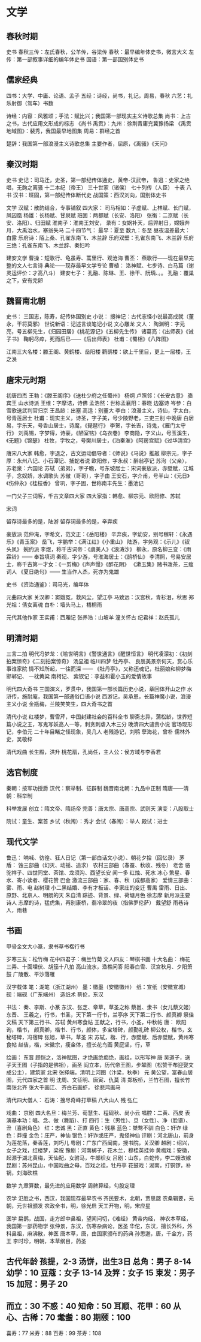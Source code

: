 # 文学

## 春秋时期

史书
春秋三传：左氏春秋，公羊传，谷梁传
春秋：最早编年体史书，微言大义
左传：第一部叙事详细的编年体史书
国语：第一部国别体史书

## 儒家经典

四书：大学、中庸、论语、孟子
五经：诗经，尚书，礼记，周易，春秋
六艺：礼乐射御（驾车）书数

诗经：内容：风雅颂；手法：赋比兴；我国第一部现实主义诗歌总集
尚书：上古之书，古代应用文形成的标志
  《尚书 禹贡》：九州：徐荆青庸兖冀豫扬梁
  《禹贡地域图》：裴秀，我国最早地图集
周易：群经之首

楚辞：我国第一部浪漫主义诗歌总集
  主要作者，屈原，《离骚》《天问》

## 秦汉时期

史书
史记：司马迁，史圣，第一部纪传体通史，黄帝-汉武帝，
  鲁迅：史家之绝唱，无韵之离骚
  十二本纪（帝王）
  三十世家（诸侯）
  七十列传（人臣）
  十表
  八书
汉书：班固，第一部纪传体断代史
战国策：西汉刘向，国别体史书

文学
汉赋：散韵结合，专事铺叙
四大家：
  司马相如：子虚赋、上林赋、长门赋，凤囚凰
  杨雄：长杨赋、甘泉赋
  班固：两都赋（长安、洛阳）
  张衡：二京赋（长安、洛阳）、归田赋
淮南子：淮南王刘安，
  录有：女娲补天，后羿射日，嫦娥奔月，大禹治水，塞翁失马
  二十四节气：
    最早：夏至
    数九：冬至
    昼夜温差最大：白露
乐府诗：陌上桑、孔雀东南飞、木兰辞
  乐府双壁：孔雀东南飞、木兰辞
  乐府三绝：孔雀东南飞、木兰辞、秦妇吟

建安文学
曹操：短歌行、龟虽寿、蒿里行、观沧海
曹丕：
  燕歌行——现在最早完整的文人七言诗
  典论——现存最早文学专论
曹植：
  洛神赋、七步诗、白马篇（谢灵运评价：才高八斗）
建安七子：
  孔融、陈琳、王、徐干、阮瑀、。。
  孔融：覆巢之下，安有完卵

## 魏晋南北朝

史书：
  三国志，陈寿，纪传体国别史
小说：
  搜神记：古代志怪小说最高成就（董永，干将莫邪）
  世说新语：记述言谈笔记小说
  文心雕龙
文人：
  陶渊明：字元亮，号五柳先生，《归园田居》《桃花源记》《五柳先生传》
  诸葛亮：《出师表》《诫子书》
    鞠躬尽瘁，死而后已——《后出师表》
    杜甫：《蜀相》《八阵图》

江南三大名楼：滕王阁、黄鹤楼、岳阳楼
鹳鹊楼：欲上千里目，更上一层楼，王之涣

## 唐宋元时期

初唐四杰
  王勃：《滕王阁序》《送杜少府之任蜀州》
  杨炯
  卢照邻：《长安古意》
  骆宾王
山水诗派
  王维：字摩诘，诗佛
  孟浩然：世称孟襄阳：春晓
边塞诗
  岑参：白雪歌送武判官归京
  王昌龄：出塞
  高适：别董大
李白：浪漫主义，诗仙，字太白，号青莲居士
杜甫：现实主义，诗圣，字子美，号少陵野老，三吏三别
中晚唐
  白居易，字乐天，号香山居士，诗魔，《琵琶行》
  李贺，字长吉，诗鬼，《雁门太守行》
  刘禹锡，字梦得，诗豪，《陋室铭》《乌衣巷》
  李商隐，字义山，号玉溪生，《无题》《锦瑟》
  杜牧，字牧之，号樊川居士，《泊秦淮》《阿房宫赋》《过华清宫》

唐宋八大家
  韩愈，字退之，古文运动倡导者：《师说》《马说》推敲
  柳宗元，字子厚：永州八记、小石潭记、捕蛇者说
  欧阳修，字永叔：醉翁亭记
  苏洵（父亲），苏老泉：六国论
  苏轼（弟弟），字子瞻，号东坡居士：宋词豪放派，赤壁赋，江城子，念奴娇，水调歌头
  苏辙（哥哥），字子由
  王安石，字介甫，号半山：《元日》《伤仲永》《桂枝香》
  曾巩，字子固，世称南丰先生：墨池记

一门父子三词客，千古文章四大家
四大家指：韩愈、柳宗元、欧阳修、苏轼

宋词

留存诗最多的是，陆游
留存词最多的是，辛弃疾

豪放派
  范仲淹，字希文，范文正：《岳阳楼》
  辛弃疾，字幼安，别号稼轩：《永遇乐》《青玉案》
  岳飞，字鹏举：《满江红》《小重山》
  陆游，字务观：《示儿》《钗头凤》
婉约派
  李煜，称千古词帝：《虞美人》《浪涛沙》
  柳永，原名柳三变：《雨霖铃》—— 奉旨填词
  秦观，字少游，号淮海居士：《鹊桥仙》
  李清照，号易安居士，称千古第一才女：《一剪梅》《声声慢》《醉花阴》
    《漱玉集》赌书泼茶，三瘦词人
    《夏日绝句》—— 生当作人杰，死亦为鬼雄

史书
《资治通鉴》：司马光，编年体

元曲四大家
  关汉卿：窦娥冤，救风尘，望江亭
  马致远：汉宫秋，青衫泪，秋思
  郑光祖：倩女离魂
  白朴：墙头马上，梧桐雨

元代其他作家
  王实甫：西厢记
  张养浩：山坡羊 潼关怀古
  纪君祥：赵氏孤儿

## 明清时期

三言二拍
  明代冯梦龙：《喻世明言》《警世通言》《醒世恒言》
  明代凌濛初：《初刻拍案惊奇》《二刻拍案惊奇》
汤显祖
  临川四梦
    牡丹亭、
      良辰美景奈何天，赏心乐事谁家院
      情不知所起，一往而深
        —— 《牡丹亭》，又称还魂记，杜丽娘和柳梦梅
    邯郸记、
      一枕黄粱
    南柯记、
    紫钗记：李益和霍小玉的爱情故事

明代四大奇书
  三国演义，罗贯中，我国第一部长篇历史小说，章回体开山之作
  水浒传，施耐庵，我国第一部通俗口语小说
  西游记，吴承恩，长篇神魔小说，浪漫主义小说
  金瓶梅，兰陵笑笑生，四大奇书之首

清代小说
  红楼梦，曹雪芹，中国封建社会的百科全书
  聊斋志异，蒲松龄，世界短篇小说之王，写鬼写妖高人一等，刺贪刺虐入木三分
  晚清四大谴责小说
    官场现形记，李伯元
    二十年目睹之怪现象，吴几人
    老残游记，刘鹗
    孽海花，曾朴
  儒林外史，吴敬梓

清代戏曲
  长生殿，洪升
  桃花扇，孔尚任，主人公：侯方域与李香君

## 选官制度

秦朝：按军功授爵
汉代：察举制、征辟制
魏晋南北朝：九品中正制
隋唐——清朝：科举制

科举发展
创立：隋文帝、隋炀帝
完善：唐太宗、唐高宗、武则天
演变：八股取士

院试：童生、案首
乡试（秋闱）：秀才
会试（春闱）：举人
殿试：进士

## 现代文学

鲁迅：
  呐喊、彷徨、狂人日记（第一部白话文小说）、朝花夕拾（回忆录）
茅盾：
  蚀三部曲（幻灭、动摇、追求）
  农村三部曲（春蚕、秋收、残冬）
老舍
  骆驼祥子、四世同堂、茶馆、龙须沟、西望长安
闻一多
  红烛、死水
冰心
  繁星、春水、寄小读者、樱花赞
巴金
  激流三部曲：家、春、秋（成都高家）
  爱情三部曲：雾、雨、电
赵树理
  小二黑结婚、李有才板话、李家庄的变迁
曹禺
  雷雨、日出、原野、北京人、明朗的天
朱自清
  踪迹、背景、绿、荷塘月色
徐志摩
  新月派主要诗人
  志摩的诗，猛虎集，再别康桥，翡冷翠的夜（指佛罗伦萨）
戴望舒
  雨巷诗人，雨巷

## 书画

甲骨金文大小篆，隶书草书楷行书

岁寒三友：松竹梅
花中四君子：梅兰竹菊
文人四友：琴棋书画
十大名曲：
  梅花三弄、十面埋伏、胡笳十八拍
  高山流水，渔樵问答
  阳春白雪、汉宫秋月、夕阳箫鼓
  广陵散、平沙落雁

汉字载体
  笔：湖笔（浙江湖州）
  墨：徽墨（安徽徽州）
  纸：宣纸（安徽宣城）
  砚：端砚（广东端州）
造纸术
  蔡伦，东汉

书法：
秦、李斯、小篆
东汉、张芝、章草，草圣之称
  蔡邕、隶书（女儿蔡文姬）
东晋、
  王羲之，行书，书圣，天下第一行书，兰亭序
    天下第二行书、颜真卿 祭佳文稿
    天下第三行书、苏轼 黄州寒食帖
  王献之，行书，小圣，中秋帖
唐：
  欧阳询，楷书，
  颜真卿，楷书、行书，颜体，多宝塔碑，颜勤礼碑
  柳公权，楷书，玄秘塔碑，冯宿碑
  张旭，草书，草圣
宋
  苏轼，楷、行，赤壁赋、后赤壁赋，黄州寒食帖
  赵佶，楷，宋徽宗，瘦金体，擅长花鸟画
  黄庭坚，行，草

绘画：
东晋
  顾恺之，洛神赋图，才绝画绝痴绝，画祖，以形写神
唐
  吴道子，送子天王图（子指的是佛祖），画圣
  阎立本，历代帝王图，步辇图（松赞干布迎娶文成公主），建筑家
北宋
  张择端，清明上河图（汴梁，秋季）
元
  黄公望，富春山居图，元代四家之首
明
  沈周、文征明、唐寅、仇莫
清
  郑板桥，兰竹石图，擅长竹
  南张北齐
    张大千画江、
    齐白石画虾，
  徐悲鸿画马

清代四大僧人：
  石涛：搜尽奇峰打草稿
  八大山人
  残
  弘仁

戏曲：
京剧
  四大名旦：梅兰芳、荀慧生、程砚秋、尚小云
  唱腔：二黄、西皮
  表演基本功：唱、念、做（舞蹈）、打
  四行：生（男性）、旦（女性）、净（脸谱）、丑（喜剧角色）
    红：忠诚
    黑：正直
    黄色：残暴
    蓝色：桀骜不驯
    白色：奸诈
    绿色：莽撞
    金色：庄严，神仙
    银色：奸诈或庄严，鬼怪神仙
评剧：河北唐山，前身为莲花落，秦香莲，刘巧儿
粤剧：广东广西闽南，搜书院，关汉卿
越剧：绍兴，女子之戏，红楼梦，梁祝
豫剧：河南梆子，花木兰，穆桂英挂帅
黄梅戏：安徽，起源于湖北黄梅，天仙配，女驸马，牛郎织女
吕剧：山东，白蛇传，李二嫂改嫁
昆剧：苏州昆山，中国戏曲之母，百戏之祖，牡丹亭
花鼓戏：湖南，打铜锣，补锅，刘海砍樵

数学
  九章算数，最先进的应用数学
  周髀算经，勾股定理

农学
  氾胜之书，西汉，我国现存最早农书
  齐民要术，北朝，贾思勰
  农桑辑要，元朝，元世祖颁发
  农政全书，明，徐光启
  天工开物，明，宋应星

医学
  扁鹊，战国，走方郎中鼻祖，望闻问切，《难经》
  黄帝内经，
  神农本草经，我国第一部药物学
  张仲景，东汉，伤寒杂病论，医圣
  华佗，东汉，擅长外科，外科鼻祖，麻沸散，神医
  唐本草，唐，由国家颁布的药典
  孙思邈，唐，千金方，药王
  李时珍，明朝，本草纲目，药圣

古代年龄
  孩提，2-3
  汤饼，出生3日
  总角：男子 8-14
  幼学：10
  豆蔻：女子 13-14
  及笄：女子 15
  束发：男子 15
  加冠：男子 20
  ---
  而立：30
  不惑：40
  知命：50
  耳顺、花甲：60
  从心、古稀：70
  耄耋：80
  期颐：100
  ---
  喜寿：77
  米寿：88
  百寿：99
  茶寿：108
